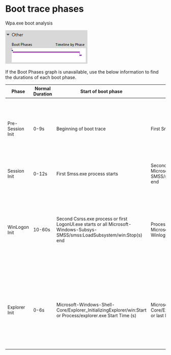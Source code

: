 # Boot trace phases

Wpa.exe boot analysis

![Alt text](bootphasegraph.png)

If the Boot Phases graph is unavailable, use the below information to find the durations of each boot phase.

|       **Phase**      | **Normal Duration** | **Start of boot phase** | **End of boot phase** | **Notes** |
| ---------------------|---------------------|-------------------------|-----------------------|-----------|
| Pre-Session Init     | 0-9s | Beginning of boot trace | First Smss.exe process starts | This boot phase starts after the BIOS/UEFI ends and the kernel loads. This phase should only take low single digit seconds to complete. |
| Session Init         | 0-12s | First Smss.exe process starts | Second Csrss.exe process starts or all Microsoft-Windows-Subsys-SMSS/smss:LoadSubsystem/win:Stop(s) end | This phase should only take single digit seconds to complete. |
| WinLogon Init        | 10-60s | Second Csrss.exe process or first LogonUI.exe starts or all Microsoft-Windows-Subsys-SMSS/smss:LoadSubsystem/win:Stop(s) end | Process/explorer.exe Start Time (s) or Microsoft-Windows-Winlogon/UserShellLaunch/win:Info | This is usually the longest of the boot phases as it encapsulates the starting of sessions, services and any Group Policies/scripts. A performant mean time for this boot phase is ~30 seconds. |
| Explorer Init        | 0-6s | Microsoft-Windows-Shell-Core/Explorer_InitializingExplorer/win:Start or Process/explorer.exe Start Time (s) | Microsoft-Windows-Shell-Core/Explorer_InitializingExplorer/win:Stop or last LogonUI.exe process ends | This boot phase starts after a user has logged on the machine. The shell(Explorer) and any startup applications start in this phase. This phase should only take single digit seconds to complete. |
